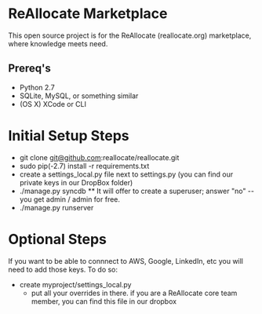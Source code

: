 ReAllocate Marketplace
============================
This open source project is for the ReAllocate (reallocate.org) marketplace, where knowledge meets need.

Prereq's
-----------------
* Python 2.7
* SQLite, MySQL, or something similar
* (OS X) XCode or CLI


Initial Setup Steps
===========

* git clone git@github.com:reallocate/reallocate.git
* sudo pip(-2.7) install -r requirements.txt
* create a settings_local.py file next to settings.py (you can find our private keys in our DropBox folder)
* ./manage.py syncdb
** It will offer to create a superuser; answer "no" -- you get admin / admin for free.
* ./manage.py runserver

Optional Steps
===========
If you want to be able to connnect to AWS, Google, LinkedIn, etc you will
need to add those keys. To do so:

* create myproject/settings_local.py
   * put all your overrides in there.  if you are a ReAllocate core team member, you can find this file in our dropbox